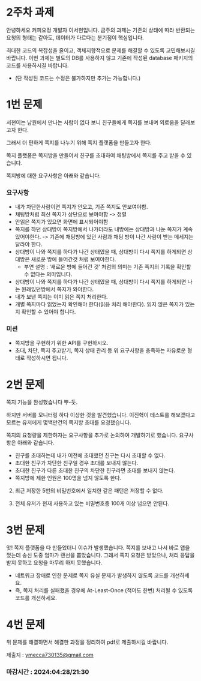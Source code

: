 # 2주차 과제
안녕하세요 커피요정 개발자 이서현입니다.
금주의 과제는 기존의 상태에 따라 반환되는 요청의 형태는 같아도, 데이터가 다르다는 분기점이 핵심입니다.

최대한 코드의 복잡성을 줄이고, 객체지향적으로 문제를 해결할 수 있도록 고민해보시길 바랍니다.
이번 과제는 별도의 DB를 사용하지 않고 기존에 작성된 database 패키지의 코드를 사용하시길 바랍니다.
- (단 작성된 코드는 수정은 불가하지만 추가는 가능합니다.)

# 1번 문제

서현이는 남원에서 만나는 사람이 없다 보니 친구들에게 쪽지를 보내며 외로움을 달래보고자 한다.

그래서 더 편하게 쪽지를 나누기 위해 쪽지 플랫폼을 만들고자 한다.

쪽지 플랫폼은 쪽지방을 만들어서 친구를 초대하여 채팅방에서 쪽지를 주고 받을 수 있습니다.

쪽지방에 대한 요구사항은 아래와 같습니다.

### 요구사항

- 내가 차단한사람이면 쪽지가 안오고, 기존 쪽지도 안보여야함.
- 채팅방처럼 최신 쪽지가 상단으로 보여야함 -> 정렬
- 안읽은 쪽지가 있으면 화면에 표시되어야함
- 쪽지를 하던 상대방이 쪽지방에서 나가더라도 내방에는 상대방과 나눈 쪽지가 계속있어야한다. -> 기존에 채팅방에 있던 사람과 채팅 방이 나간 사람이 받는 메세지는 달라야 한다.
- 상대방이 나와 쪽지를 하다가 나간 상태였을 때, 상대방이 다시 쪽지를 하게되면 상대방은 새로운 방에 들어간것 처럼 보여야한다.
    - 부연 설명 : ‘새로운 방에 들어간 것’ 처럼의 의미는 기존 쪽지의 기록을 확인할 수 없다는 의미입니다.
- 상대방이 나와 쪽지를 하다가 나간 상태였을 때, 상대방이 다시 쪽지를 하게되면 나는 원래있던방에서 쪽지가 와야한다.
- 내가 보낸 쪽지는 이미 읽은 쪽지 처리한다.
- 개별 쪽지마다 읽었는지 확인해야 한다(읽음 처리 해야한다). 읽지 않은 쪽지가 있는지 확인할 수 있어야 합니다.

### 미션

- 쪽지방을 구현하기 위한 API를 구현하시오.
- 초대, 차단, 쪽지 주고받기, 쪽지 상태 관리 등 위 요구사항을 충족하는 자유로운 형태로 작성하시면 됩니다.

# 2번 문제

쪽지 기능을 완성했습니다 뿌-듯.

하지만 서버를 모니터링 하다 이상한 것을 발견했습니다. 이진혁이 테스트를 해보겠다고 모르는 유저에게 몇백만건의 쪽지방 초대를 요청했습니다.

쪽지의 요청량을 제한하자는 요구사항을 추가로 논의하여 개발하기로 했습니다. 요구사항은 아래와 같습니다.

- 친구를 초대하는데 내가 이전에 초대했던 친구는 다시 초대할 수 없다.
- 초대한 친구가 차단한 친구일 경우 초대를 보내지 않는다.
- 초대한 친구가 다른 초대한 친구의 차단한 친구라면 초대를 보내지 않는다.
- 쪽지방에 제한 인원은 100명을 넘지 않도록 한다.

2) 최근 저장한 5번의 비밀번호에서 일치한 같은 패턴은 저장할 수 없다.

3) 전체 유저가 현재 사용하고 있는 비밀번호중 100개 이상 넘으면 안된다.

# 3번 문제

앗! 쪽지 플랫폼을 다 만들었더니 이슈가 발생했습니다. 쪽지를 보내고 나서 바로 앱을 껐는데 송신 도중 엄마가 랜선을 뽑았습니다. 그래서 쪽지 요청은 받았으나, 처리 응답을 받지 못하고 요청을 마무리 하지 못했습니다.

- 네트워크 장애로 인한 문제로 쪽지 유실 문제가 발생하지 않도록 코드를 개선하세요.
- 즉, 쪽지 처리를 실패했을 경우에 At-Least-Once (적어도 한번) 처리될 수 있도록 코드를 개선하세요.

# 4번 문제

위 문제를 해결하면서 해결한 과정을 정리하여 pdf로 제출하시길 바랍니다.

제출지 : ymecca730135@gmail.com

### 마감시간 : 2024:04:28/21:30